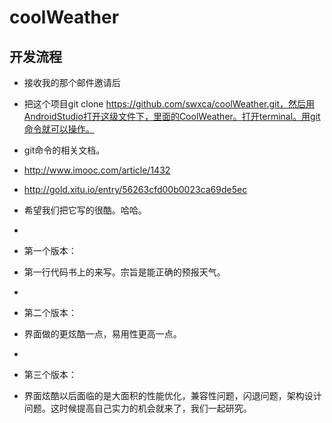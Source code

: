 # coolWeather
## 开发流程
* 接收我的那个邮件邀请后
* 把这个项目git clone https://github.com/swxca/coolWeather.git，然后用AndroidStudio打开这级文件下，里面的CoolWeather。打开terminal。用git命令就可以操作。
* git命令的相关文档。
* http://www.imooc.com/article/1432
* http://gold.xitu.io/entry/56263cfd00b0023ca69de5ec
* 希望我们把它写的很酷。哈哈。
* 

* 第一个版本：
* 第一行代码书上的来写。宗旨是能正确的预报天气。
* 
* 第二个版本：
* 界面做的更炫酷一点，易用性更高一点。
* 
* 第三个版本：
* 界面炫酷以后面临的是大面积的性能优化，兼容性问题，闪退问题，架构设计问题。这时候提高自己实力的机会就来了，我们一起研究。

